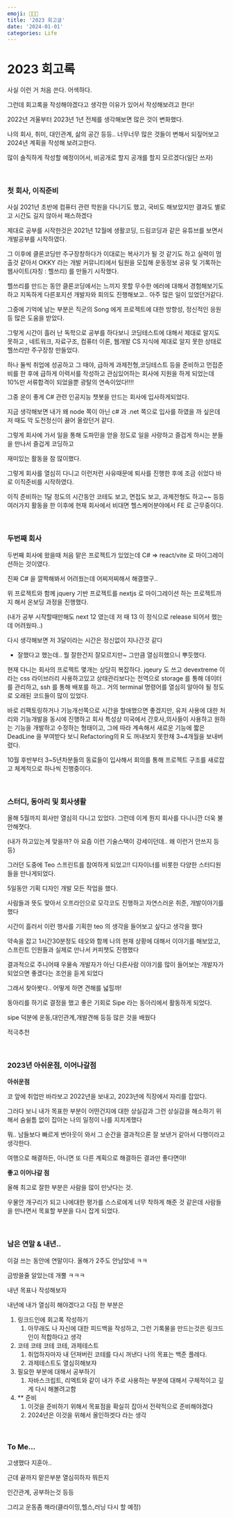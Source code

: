```yaml
---
emoji: 🧑🏻‍💻
title: '2023 회고글'
date: '2024-01-01'
categories: Life
---
```


# 2023 회고록

사실 이런 거 처음 쓴다. 어색하다.

그런데 회고록을 작성해야겠다고 생각한 이유가 있어서 작성해보려고 한다!

2022년 겨울부터 2023년 1년 전체를 생각해보면 많은 것이 변화했다.

나의 회사, 취미, 대인관계, 삶의 공간 등등.. 너무너무 많은 것들이 변해서 되짚어보고 2024년 계획을 작성해 보려고한다.

많이 솔직하게 작성할 예정이어서, 비공개로 할지 공개를 할지 모르겠다(일단 쓰자)

<br/>

### 첫 회사, 이직준비

사실 2021년 초반에 컴퓨터 관련 학원을 다니기도 했고, 국비도 해보았지만 결과도 별로고 시간도 길지 않아서 패스하겠다

제대로 공부를 시작한것은 2021년 12월에 생활코딩, 드림코딩과 같은 유튜브를 보면서 개발공부를 시작하였다.

그 이후에 클론코딩만 주구장창하다가 이대로는 복사기가 될 것 같기도 하고 실력이 멈출것 같아서 OKKY 라는 개발 커뮤니티에서 팀원을 모집해 운동정보 공유 및 기록하는 웹사이트(자칭 : 헬쓰리) 를 만들기 시작했다.

헬쓰리를 만드는 동안 클론코딩에서는 느끼지 못할 무수한 에러에 대해서 경험해보기도 하고 지독하게 다른포지션 개발자와 회의도 진행해보고.. 아주 많은 일이 있었던거같다.

그중에 기억에 남는 부분은 직군의 Song 에게 프로젝트에 대한 방향성, 정신적인 응원 등 많은 도움을 받았다.

그렇게 시간이 흘러 난 독학으로 공부를 하다보니 코딩테스트에 대해서 제대로 알지도 못하고 , 네트워크, 자료구조, 컴퓨터 이론, 웹개발 CS 지식에 제대로 알지 못한 상태로 헬쓰리만 주구장창 만들었다.

하나 둘씩 취업에 성공하고 그 때야, 급하게 과제전형,코딩테스트 등을 준비하고 먼접준비를 한 후에 급하게 이력서를 작성하고 관심있어하는 회사에 지원을 하게 되었는데 10%만 서류합격이 되었을뿐 광탈의 연속이었다!!!!

그중 운이 좋게 C# 관련 인공지능 챗봇을 만드는 회사에 입사하게되었다.

지금 생각해보면 내가 왜 node 쪽이 아닌 c# 과 .net 쪽으로 입사를 하였을 까 싶은데 저 때도 막 도전정신이 끓어 올랐던거 같다.

그렇게 회사에 가서 일을 통해 도파민을 얻을 정도로 일을 사랑하고 즐겁게 하시는 분들을 만나서 즐겁게 코딩하고

재미있는 활동을 참 많이했다.

그렇게 회사를 열심히 다니고 이런저런 사유때문에 퇴사를 진행한 후에 조금 쉬었다 바로 이직준비를 시작하였다.

이직 준비하는 1달 정도의 시간동안 코테도 보고, 면접도 보고, 과제전형도 하고~~ 등등 여러가지 활동을 한 이후에 현재 회사에서 비대면 헬스케어분야에서 FE 로 근무중이다.

<br/>

### 두번째 회사

두번째 회사에 왔을때 처음 맡은 프로젝트가 있었는데 C# ⇒ react/vite 로 마이그레이션하는 것이였다.

진짜 C# 을 깔짝해봐서 어려웠는데 어찌저찌해서 해결했구..

위 프로젝트와 함께 jquery 기반 프로젝트를 nextjs 로 마이그레이션 하는 프로젝트까지 해서 온보딩 과정을 진행했다.

(내가 공부 시작할때만해도 next 12 였는데 저 때 13 이 정식으로 release 되어서 했는데 어려웠따..)

다시 생각해보면 저 3달이라는 시간은 정신없이 지나간것 같다

- 잘했다고 했는데.. 뭘 잘한건지 잘모르지만~ 그만큼 열심히했으니 뿌듯했다.

현재 다니는 회사의 프로젝트 몇개는 상당히 복잡하다. jqeury 도 쓰고 devextreme 이라는 css 라이브러리 사용하고있고 상태관리보다는 전역으로 storage 를 통해 데이터를 관리하고, ssh 를 통해 배포를 하고.. 거의 terminal 명령어를 열심히 알아야 될 정도로 오래된 코드들이 많이 있었다.

바로 리팩토링하거나 기능개선쪽으로 시간을 할애했으면 좋겠지만, 유저 사용에 대한 처리와 기능개발을 동시에 진행하고 회사 특성상 미국에서 간호사,의사들이 사용하고 원하는 기능을 개발하고 수정하는 형태이고, 그에 따라 계속해서 새로운 기능에 짧은 DeadLine 을 부여받다 보니 Refactoring의 R 도 꺼내보지 못한채 3~4개월을 보내버렸다.

10월 후반부터 3~5년차분들의 동료들이 입사해서 회의를 통해 프로젝트 구조를 새로잡고 체계적으로 하나씩 진행중이다.

<br/>

### 스터디, 동아리 및 회사생활

올해 5월까지 회사만 열심히 다니고 있었다. 그런데 이게 뭔지 회사를 다니니깐 더욱 불안해졋다.

(내가 하고있는게 맞을까? 아 요즘 이런 기술스택이 강세이던데.. 왜 이런거 안쓰지 등등)

그러던 도중에 Teo 스프린트를 참여하게 되었고!! 디자이너를 비롯한 다양한 스터디원들을 만나게되었다.

5일동안 기획 디자인 개발 모든 작업을 했다.

사람들과 뜻도 맞아서 오프라인으로 모각코도 진행하고 자연스러운 취준, 개발이야기를 했다

시간이 흘러서 이런 행사를 기획한 teo 의 생각을 들어보고 싶다고 생각을 했다

약속을 잡고 1시간30분정도 테오와 함께 나의 현재 상황에 대해서 이야기를 해보았고, 스프린트 인원들과 실제로 만나서 커피챗도 진행했다

결과적으로 주니어때 우물속 개발자가 아닌 다른사람 이야기를 많이 들어보는 개발자가 되었으면 좋겠다는 조언을 듣게 되었다

그래서 찾아봣다.. 어떻게 하면 견해를 넓힐까!

동아리를 하기로 결정을 했고 좋은 기회로 Sipe 라는 동아리에서 활동하게 되었다.

sipe 덕분에 운동,대인관계,개발견해 등등 많은 것을 배웠다

적극추천

<br/>

### 2023년 아쉬운점, 이어나갈점

**아쉬운점**

코 앞에 취업만 바라보고 2022년을 보내고, 2023년에 직장에서 자리를 잡았다.

그러다 보니 내가 목표한 부분이 어떤건지에 대한 상실감과 그런 상실감을 해소하기 위해서 숨쉴틈 없이 잡아논 나의 일정이 나를 지치게했다

뭐.. 남들보다 빠르게 번아웃이 와서 그 순간을 결과적으론 잘 보낸거 같아서 다행이라고 생각한다.

여행으로 해결하든, 아니면 또 다른 계획으로 해결하든 결과만 좋다면야!

**좋고 이어나갈 점**

올해 최고로 잘한 부분은 사람을 많이 만낫다는 것.

우물안 개구리가 되고 나에대한 평가를 스스로에게 너무 착하게 해준 것 같은데 사람들을 만나면서 목표할 부분을 다시 잡게 되었다.

<br/>

### 남은 연말 & 내년..

이걸 쓰는 동안에 연말이다. 올해가 2주도 안남았네 ㅋㅋ

금방쓸줄 알았는데 개뿔 ㅋㅋㅋ

내년 목표나 작성해보자

내년에 내가 열심히 해야겠다고 다짐 한 부분은

1. 링크드인에 회고록 작성하기
   1. 아무래도 나 자신에 대한 피드백을 작성하고, 그런 기록물을 만드는것은 링크드인이 적합하다고 생각
2. 코테 코테 코테 코테, 과제테스트
   1. 취업하자마자 내 던져버린 코테를 다시 꺼낸다 나의 목표는 백준 플레다.
   2. 과제테스트도 열심히해보쟈
3. 필요한 부분에 대해서 공부하기
   1. 자바스크립트, 리엑트와 같이 내가 주로 사용하는 부분에 대해서 구체적이고 깊게 다시 해볼려고함
4. \*\* 준비
   1. 이것을 준비하기 위해서 목표점을 확실히 잡아서 전략적으로 준비해야겠다
   2. 2024년은 이것을 위해서 올인하겟다 라는 생각

<br/>

### To Me…

고생했다 지훈아..

근데 끝까지 맡은부분 열심히하자 뭐든지

인간관계, 공부하는것 등등

그리고 운동좀 해라(클라이밍,헬스,러닝 다시 할 예정)

```toc

```
